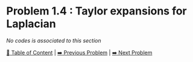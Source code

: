 # Problem 1.4 : Taylor expansions for Laplacian

_No codes is associated to this section_

[:book: Table of Content](../README.md) | [:arrow_right: Previous Problem](../prob1.3/README.md) | [:arrow_right: Next Problem](../prob1.5/README.md)